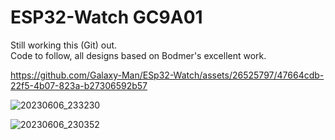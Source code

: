 # ESP32-Watch GC9A01

Still working this (Git) out.  
Code to follow, all designs based on Bodmer's excellent work.



https://github.com/Galaxy-Man/ESp32-Watch/assets/26525797/47664cdb-22f5-4b07-823a-b27306592b57

![20230606_233230](https://github.com/Galaxy-Man/ESp32-Watch/assets/26525797/b5271d8d-8c52-4c21-984f-e3d3f8add635)

![20230606_230352](https://github.com/Galaxy-Man/ESp32-Watch/assets/26525797/4a56e7df-2d98-48be-b30c-cb3a051e812f)
